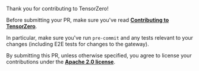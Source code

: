 Thank you for contributing to TensorZero!

Before submitting your PR, make sure you've read **[Contributing to TensorZero](https://github.com/tensorzero/tensorzero/blob/main/CONTRIBUTING.md)**.

In particular, make sure you've run `pre-commit` and any tests relevant to your changes (including E2E tests for changes to the gateway).

By submitting this PR, unless otherwise specified, you agree to license your contributions under the **[Apache 2.0 license](https://github.com/tensorzero/tensorzero/blob/main/LICENSE)**.
